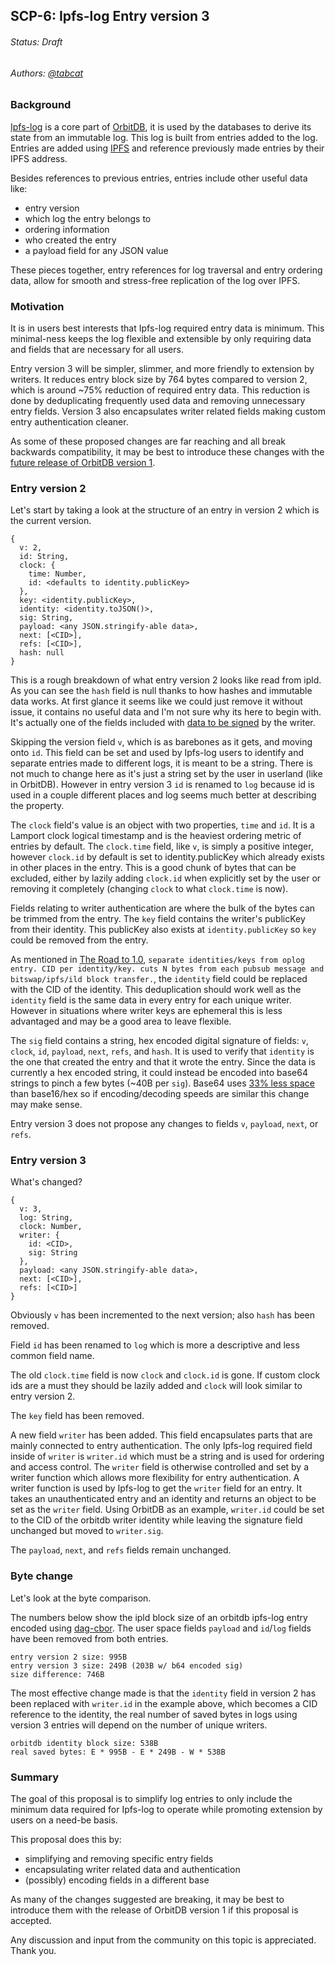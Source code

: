 ## SCP-6: Ipfs-log Entry version 3
###### Status: Draft
###### Authors: [@tabcat](https://github.com/tabcat)

### Background

[Ipfs-log](https://github.com/orbitdb/ipfs-log) is a core part of [OrbitDB](https://github.com/orbitdb), it is used by the databases to derive its state from an immutable log. This log is built from entries added to the log. Entries are added using [IPFS](https://ipfs.io) and reference previously made entries by their IPFS address.

Besides references to previous entries, entries include other useful data like:
 - entry version
 - which log the entry belongs to
 - ordering information
 - who created the entry
 - a payload field for any JSON value

These pieces together, entry references for log traversal and entry ordering data, allow for smooth and stress-free replication of the log over IPFS.

### Motivation

It is in users best interests that Ipfs-log required entry data is minimum. This minimal-ness keeps the log flexible and extensible by only requiring data and fields that are necessary for all users.

Entry version 3 will be simpler, slimmer, and more friendly to extension by writers. It reduces entry block size by 764 bytes compared to version 2, which is around ~75% reduction of required entry data. This reduction is done by deduplicating frequently used data and removing unnecessary entry fields. Version 3 also encapsulates writer related fields making custom entry authentication cleaner.

As some of these proposed changes are far reaching and all break backwards compatibility, it may be best to introduce these changes with the [future release of OrbitDB version 1](https://github.com/orbitdb/orbit-db/issues/819).

### Entry version 2

Let's start by taking a look at the structure of an entry in version 2 which is the current version.

```
{
  v: 2,
  id: String,
  clock: {
    time: Number,
    id: <defaults to identity.publicKey>
  },
  key: <identity.publicKey>,
  identity: <identity.toJSON()>,
  sig: String,
  payload: <any JSON.stringify-able data>,
  next: [<CID>],
  refs: [<CID>],
  hash: null
}
```

This is a rough breakdown of what entry version 2 looks like read from ipld. As you can see the `hash` field is null thanks to how hashes and immutable data works. At first glance it seems like we could just remove it without issue, it contains no useful data and I'm not sure why its here to begin with. It's actually one of the fields included with [data to be signed](https://github.com/orbitdb/ipfs-log/blob/b8e4b76247d1bd9b5fa8ad751a62d7f0f3f3f560/src/entry.js#L41-L51) by the writer.

Skipping the version field `v`, which is as barebones as it gets, and moving onto `id`. This field can be set and used by Ipfs-log users to identify and separate entries made to different logs, it is meant to be a string. There is not much to change here as it's just a string set by the user in userland (like in OrbitDB). However in entry version 3 `id` is renamed to `log` because id is used in a couple different places and log seems much better at describing the property.

The `clock` field's value is an object with two properties, `time` and `id`. It is a Lamport clock logical timestamp and is the heaviest ordering metric of entries by default. The `clock.time` field, like `v`, is simply a positive integer, however `clock.id` by default is set to identity.publicKey which already exists in other places in the entry. This is a good chunk of bytes that can be excluded, either by lazily adding `clock.id` when explicitly set by the user or removing it completely (changing `clock` to what `clock.time` is now).

Fields relating to writer authentication are where the bulk of the bytes can be trimmed from the entry. The `key` field contains the writer's publicKey from their identity. This publicKey also exists at `identity.publicKey` so `key` could be removed from the entry.

As mentioned in [The Road to 1.0](https://github.com/orbitdb/orbit-db/issues/819), `separate identities/keys from oplog entry. CID per identity/key. cuts N bytes from each pubsub message and bitswap/ipfs/ild block transfer.`, the `identity` field could be replaced with the CID of the identity. This deduplication should work well as the `identity` field is the same data in every entry for each unique writer. However in situations where writer keys are ephemeral this is less advantaged and may be a good area to leave flexible.

The `sig` field contains a string, hex encoded digital signature of fields: `v`, `clock`, `id`, `payload`, `next`, `refs`, and `hash`. It is used to verify that `identity` is the one that created the entry and that it wrote the entry. Since the data is currently a hex encoded string, it could instead be encoded into base64 strings to pinch a few bytes (~40B per `sig`). Base64 uses [33% less space](https://stackoverflow.com/questions/3183841/base64-vs-hex-for-sending-binary-content-over-the-internet-in-xml-doc) than base16/hex so if encoding/decoding speeds are similar this change may make sense.

Entry version 3 does not propose any changes to fields `v`, `payload`, `next`, or `refs`.

### Entry version 3

What's changed?

```
{
  v: 3,
  log: String,
  clock: Number,
  writer: {
    id: <CID>,
    sig: String
  },
  payload: <any JSON.stringify-able data>,
  next: [<CID>],
  refs: [<CID>]
}
```

Obviously `v` has been incremented to the next version; also `hash` has been removed.

Field `id` has been renamed to `log` which is more a descriptive and less common field name.

The old `clock.time` field is now `clock` and `clock.id` is gone. If custom clock ids are a must they should be lazily added and `clock` will look similar to entry version 2.

The `key` field has been removed.

A new field `writer` has been added. This field encapsulates parts that are mainly connected to entry authentication. The only Ipfs-log required field inside of `writer` is `writer.id` which must be a string and is used for ordering and access control.
The `writer` field is otherwise controlled and set by a writer function which allows more flexibility for entry authentication. A writer function is used by Ipfs-log to get the `writer` field for an entry. It takes an unauthenticated entry and an identity and returns an object to be set as the `writer` field.
Using OrbitDB as an example, `writer.id` could be set to the CID of the orbitdb writer identity while leaving the signature field unchanged but moved to `writer.sig`.

The `payload`, `next`, and `refs` fields remain unchanged.

### Byte change

Let's look at the byte comparison.

The numbers below show the ipld block size of an orbitdb ipfs-log entry encoded using [dag-cbor](https://github.com/ipld/js-ipld-dag-cbor).
The user space fields `payload` and `id`/`log` fields have been removed from both entries.

```
entry version 2 size: 995B
entry version 3 size: 249B (203B w/ b64 encoded sig)
size difference: 746B
```

The most effective change made is that the `identity` field in version 2 has been replaced with `writer.id` in the example above, which becomes a CID reference to the identity, the real number of saved bytes in logs using version 3 entries will depend on the number of unique writers.

```
orbitdb identity block size: 538B
real saved bytes: E * 995B - E * 249B - W * 538B
```

### Summary

The goal of this proposal is to simplify log entries to only include the minimum data required for Ipfs-log to operate while promoting extension by users on a need-be basis.

This proposal does this by:
 - simplifying and removing specific entry fields
 - encapsulating writer related data and authentication
 - (possibly) encoding fields in a different base

As many of the changes suggested are breaking, it may be best to introduce them with the release of OrbitDB version 1 if this proposal is accepted.

Any discussion and input from the community on this topic is appreciated. Thank you.
